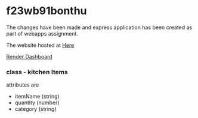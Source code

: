 # f23wb91bonthu

The changes have been made and express application has been created as part of webapps assignment.

The website hosted at [Here](https://f23wb91bonthu.onrender.com/)

[Render Dashboard](https://dashboard.render.com/web/srv-cktlb6tk4k9c73b2qogg/deploys/dep-cktlb75k4k9c73b2qp2g)

### class - kitchen Items

attributes are

- itemName (string)
- quantity (number)
- category (string)
